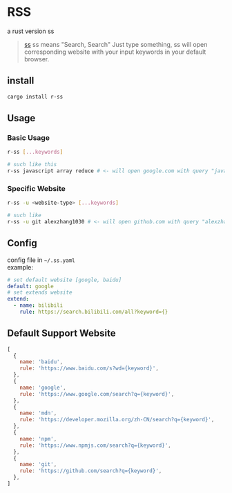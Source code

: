 # RSS

a rust version ss
> [ss](https://github.com/alexzhang1030/ss) ss means "Search, Search"
Just type something, ss will open corresponding website with your input keywords in your default browser.

## install

```bash
cargo install r-ss
```

## Usage

### Basic Usage

```bash
r-ss [...keywords]

# such like this
r-ss javascript array reduce # <- will open google.com with query "javascript array reduce"
```

### Specific Website

```bash
r-ss -u <website-type> [...keywords]

# such like
r-ss -u git alexzhang1030 # <- will open github.com with query "alexzhang1030"
```

## Config

config file in `~/.ss.yaml`  
example:

```yaml
# set default website [google, baidu]
default: google
# set extends website
extend:
  - name: bilibili
    rule: https://search.bilibili.com/all?keyword={}
```

## Default Support Website

```js
[
  {
    name: 'baidu',
    rule: 'https://www.baidu.com/s?wd={keyword}',
  },
  {
    name: 'google',
    rule: 'https://www.google.com/search?q={keyword}',
  },
  {
    name: 'mdn',
    rule: 'https://developer.mozilla.org/zh-CN/search?q={keyword}',
  },
  {
    name: 'npm',
    rule: 'https://www.npmjs.com/search?q={keyword}',
  },
  {
    name: 'git',
    rule: 'https://github.com/search?q={keyword}',
  },
]
```
